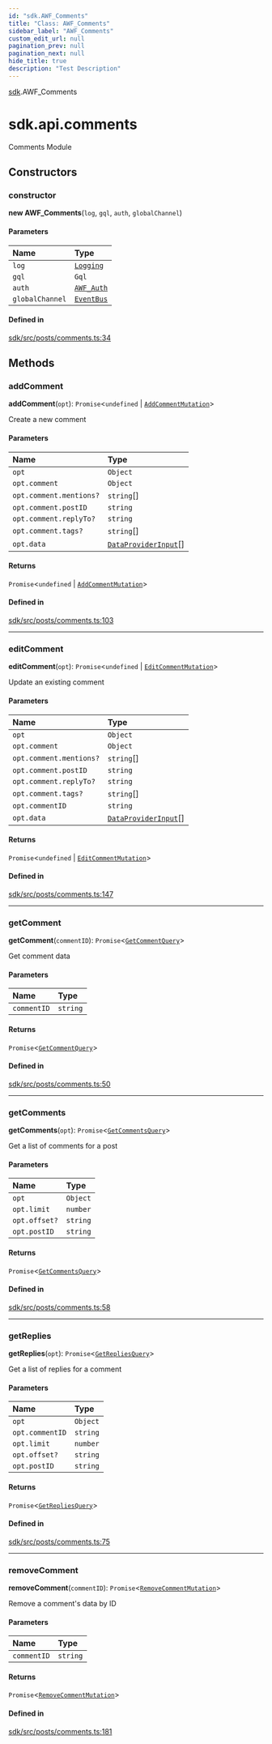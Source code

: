 ```yaml
---
id: "sdk.AWF_Comments"
title: "Class: AWF_Comments"
sidebar_label: "AWF_Comments"
custom_edit_url: null
pagination_prev: null
pagination_next: null
hide_title: true
description: "Test Description"
---
```


[sdk](../namespaces/sdk.md).AWF_Comments

# sdk.api.comments

Comments Module

## Constructors

### constructor

**new AWF_Comments**(`log`, `gql`, `auth`, `globalChannel`)

#### Parameters

| Name | Type |
| :------ | :------ |
| `log` | [`Logging`](sdk.Logging.md) |
| `gql` | `Gql` |
| `auth` | [`AWF_Auth`](sdk.AWF_Auth.md) |
| `globalChannel` | [`EventBus`](sdk.EventBus.md) |

#### Defined in

[sdk/src/posts/comments.ts:34](https://github.com/AKASHAorg/akasha-core/blob/978d02d1/sdk/src/posts/comments.ts#L34)

## Methods

### addComment

**addComment**(`opt`): `Promise`<`undefined` \| [`AddCommentMutation`](../namespaces/sdk.md#addcommentmutation)\>

Create a new comment

#### Parameters

| Name | Type |
| :------ | :------ |
| `opt` | `Object` |
| `opt.comment` | `Object` |
| `opt.comment.mentions?` | `string`[] |
| `opt.comment.postID` | `string` |
| `opt.comment.replyTo?` | `string` |
| `opt.comment.tags?` | `string`[] |
| `opt.data` | [`DataProviderInput`](../namespaces/sdk.md#dataproviderinput)[] |

#### Returns

`Promise`<`undefined` \| [`AddCommentMutation`](../namespaces/sdk.md#addcommentmutation)\>

#### Defined in

[sdk/src/posts/comments.ts:103](https://github.com/AKASHAorg/akasha-core/blob/978d02d1/sdk/src/posts/comments.ts#L103)

___

### editComment

**editComment**(`opt`): `Promise`<`undefined` \| [`EditCommentMutation`](../namespaces/sdk.md#editcommentmutation)\>

Update an existing comment

#### Parameters

| Name | Type |
| :------ | :------ |
| `opt` | `Object` |
| `opt.comment` | `Object` |
| `opt.comment.mentions?` | `string`[] |
| `opt.comment.postID` | `string` |
| `opt.comment.replyTo?` | `string` |
| `opt.comment.tags?` | `string`[] |
| `opt.commentID` | `string` |
| `opt.data` | [`DataProviderInput`](../namespaces/sdk.md#dataproviderinput)[] |

#### Returns

`Promise`<`undefined` \| [`EditCommentMutation`](../namespaces/sdk.md#editcommentmutation)\>

#### Defined in

[sdk/src/posts/comments.ts:147](https://github.com/AKASHAorg/akasha-core/blob/978d02d1/sdk/src/posts/comments.ts#L147)

___

### getComment

**getComment**(`commentID`): `Promise`<[`GetCommentQuery`](../namespaces/sdk.md#getcommentquery)\>

Get comment data

#### Parameters

| Name | Type |
| :------ | :------ |
| `commentID` | `string` |

#### Returns

`Promise`<[`GetCommentQuery`](../namespaces/sdk.md#getcommentquery)\>

#### Defined in

[sdk/src/posts/comments.ts:50](https://github.com/AKASHAorg/akasha-core/blob/978d02d1/sdk/src/posts/comments.ts#L50)

___

### getComments

**getComments**(`opt`): `Promise`<[`GetCommentsQuery`](../namespaces/sdk.md#getcommentsquery)\>

Get a list of comments for a post

#### Parameters

| Name | Type |
| :------ | :------ |
| `opt` | `Object` |
| `opt.limit` | `number` |
| `opt.offset?` | `string` |
| `opt.postID` | `string` |

#### Returns

`Promise`<[`GetCommentsQuery`](../namespaces/sdk.md#getcommentsquery)\>

#### Defined in

[sdk/src/posts/comments.ts:58](https://github.com/AKASHAorg/akasha-core/blob/978d02d1/sdk/src/posts/comments.ts#L58)

___

### getReplies

**getReplies**(`opt`): `Promise`<[`GetRepliesQuery`](../namespaces/sdk.md#getrepliesquery)\>

Get a list of replies for a comment

#### Parameters

| Name | Type |
| :------ | :------ |
| `opt` | `Object` |
| `opt.commentID` | `string` |
| `opt.limit` | `number` |
| `opt.offset?` | `string` |
| `opt.postID` | `string` |

#### Returns

`Promise`<[`GetRepliesQuery`](../namespaces/sdk.md#getrepliesquery)\>

#### Defined in

[sdk/src/posts/comments.ts:75](https://github.com/AKASHAorg/akasha-core/blob/978d02d1/sdk/src/posts/comments.ts#L75)

___

### removeComment

**removeComment**(`commentID`): `Promise`<[`RemoveCommentMutation`](../namespaces/sdk.md#removecommentmutation)\>

Remove a comment's data by ID

#### Parameters

| Name | Type |
| :------ | :------ |
| `commentID` | `string` |

#### Returns

`Promise`<[`RemoveCommentMutation`](../namespaces/sdk.md#removecommentmutation)\>

#### Defined in

[sdk/src/posts/comments.ts:181](https://github.com/AKASHAorg/akasha-core/blob/978d02d1/sdk/src/posts/comments.ts#L181)
